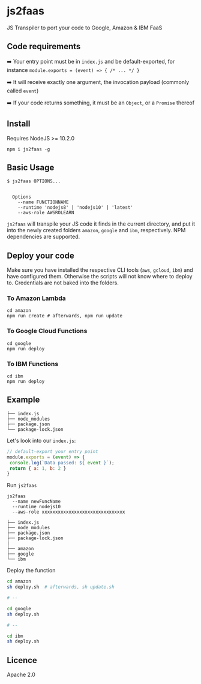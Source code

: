 # js2faas


JS Transpiler to port your code to Google, Amazon & IBM FaaS





## Code requirements

➡️ Your entry point must be in `index.js` and be default-exported, for instance `module.exports = (event) => { /* ... */ }`

➡️ It will receive exactly one argument, the invocation payload (commonly called `event`)





➡️ If your code returns something, it must be an `Object`, or a `Promise` thereof


## Install

Requires NodeJS >= 10.2.0

```shell
npm i js2faas -g
```

## Basic Usage


```shell
$ js2faas OPTIONS... 
  
  
  Options
    --name FUNCTIONNAME 
    --runtime 'nodejs8' | 'nodejs10' | 'latest'
    --aws-role AWSROLEARN
```


`js2faas` will transpile your JS code it finds in the current directory, and put it into the newly created folders `amazon`, `google` and `ibm`, respectively. NPM dependencies are supported.

## Deploy your code

Make sure you have installed the respective CLI tools (`aws`, `gcloud`, `ibm`) and have configured them. Otherwise the scripts will not know where to deploy to. Credentials are not baked into the folders.

### To Amazon Lambda

```shell
cd amazon
npm run create # afterwards, npm run update
```

### To Google Cloud Functions

```shell
cd google
npm run deploy
```

### To IBM Functions

```shell
cd ibm
npm run deploy
```


## Example

```
├── index.js
├── node_modules
├── package.json
└── package-lock.json
```

Let's look into our `index.js`:
```js
// default-export your entry point
module.exports = (event) => {
 console.log(`Data passed: ${ event }`);
 return { a: 1, b: 2 }
}
```


Run `js2faas`
```shell
js2faas
  --name newFuncName
  --runtime nodejs10
  --aws-role xxxxxxxxxxxxxxxxxxxxxxxxxxxxxxx
```

```
├── index.js
├── node_modules
├── package.json
├── package-lock.json
|
├── amazon
├── google
└── ibm
```

Deploy the function

```sh
cd amazon
sh deploy.sh  # afterwards, sh update.sh

# --

cd google
sh deploy.sh

# -- 

cd ibm
sh deploy.sh
```


## Licence

Apache 2.0
